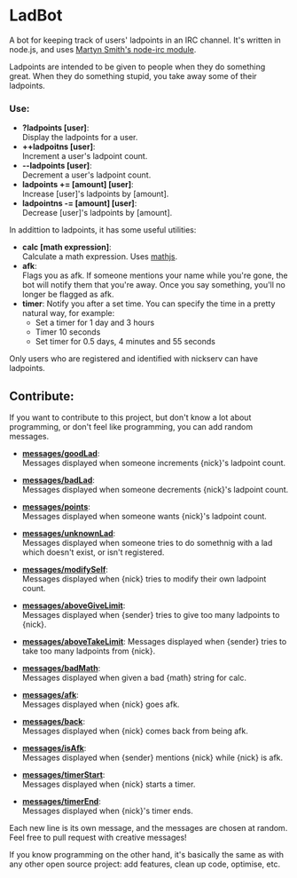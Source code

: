 LadBot
======

A bot for keeping track of users' ladpoints in an IRC channel. It's written in node.js, and uses [Martyn Smith's node-irc module](https://github.com/martynsmith/node-irc).

Ladpoints are intended to be given to people when they do something great. When they do something stupid, you take away some of their ladpoints.

### Use:

* **?ladpoints [user]**:  
  Display the ladpoints for a user.
* **++ladpoitns [user]**:  
  Increment a user's ladpoint count.
* **--ladpoints [user]**:  
  Decrement a user's ladpoint count.
* **ladpoints += [amount] [user]**:  
  Increase [user]'s ladpoints by [amount].
* **ladpointns -= [amount] [user]**:  
  Decrease [user]'s ladpoints by [amount].

In addittion to ladpoints, it has some useful utilities:

* **calc [math expression]**:  
  Calculate a math expression. Uses [mathjs](http://mathjs.org).
* **afk**:  
  Flags you as afk. If someone mentions your name while you're gone, the bot will notify them that you're away. Once you say something, you'll no longer be flagged as afk.
* **timer**:
  Notify you after a set time. You can specify the time in a pretty natural way, for example:
	* Set a timer for 1 day and 3 hours
	* Timer 10 seconds
	* Set timer for 0.5 days, 4 minutes and 55 seconds

Only users who are registered and identified with nickserv can have ladpoints.

## Contribute:

If you want to contribute to this project, but don't know a lot about programming, or don't feel like programming, you can add random messages.

* **[messages/goodLad](https://github.com/mortie/LadBot/blob/master/messages/goodLad)**:  
  Messages displayed when someone increments {nick}'s ladpoint count.

* **[messages/badLad](https://github.com/mortie/LadBot/blob/master/messages/badLad)**:  
  Messages displayed when someone decrements {nick}'s ladpoint count.

* **[messages/points](https://github.com/mortie/LadBot/blob/master/messages/points)**:  
  Messages displayed when someone wants {nick}'s ladpoint count.

* **[messages/unknownLad](https://github.com/mortie/LadBot/blob/master/messages/unknownLad)**:  
  Messages displayed when someone tries to do somethnig with a lad which doesn't exist, or isn't registered.

* **[messages/modifySelf](https://github.com/mortie/LadBot/blob/master/messages/modifySelf)**:  
  Messages displayed when {nick} tries to modify their own ladpoint count.

* **[messages/aboveGiveLimit](https://github.com/mortie/LadBot/blob/master/messages/aboveGiveLimit)**:  
  Messages displayed when {sender} tries to give too many ladpoints to {nick}.

* **[messages/aboveTakeLimit](https://github.com/mortie/LadBot/blob/master/messages/aboveTakeLimit)**:
  Messages displayed when {sender} tries to take too many ladpoints from {nick}.

* **[messages/badMath](https://github.com/mortie/LadBot/blob/master/messages/badCalc)**:  
  Messages displayed when given a bad {math} string for calc.

* **[messages/afk](https://github.com/mortie/LadBot/blob/master/messages/afk)**:  
  Messages displayed when {nick} goes afk.

* **[messages/back](https://github.com/mortie/LadBot/blob/master/messages/back)**:  
  Messages displayed when {nick} comes back from being afk.

* **[messages/isAfk](https://github.com/mortie/LadBot/blob/master/messages/isAfk)**:  
  Messages displayed when {sender} mentions {nick} while {nick} is afk.

* **[messages/timerStart](https://github.com/mortie/LadBot/blob/master/messages/timerStart)**:  
  Messages displayed when {nick} starts a timer.

* **[messages/timerEnd](https://github.com/mortie/LadBot/blob/master/messages/timerEnd)**:  
  Messages displayed when {nick}'s timer ends.

 Each new line is its own message, and the messages are chosen at random. Feel free to pull request with creative messages!
 
 If you know programming on the other hand, it's basically the same as with any other open source project: add features, clean up code, optimise, etc.
